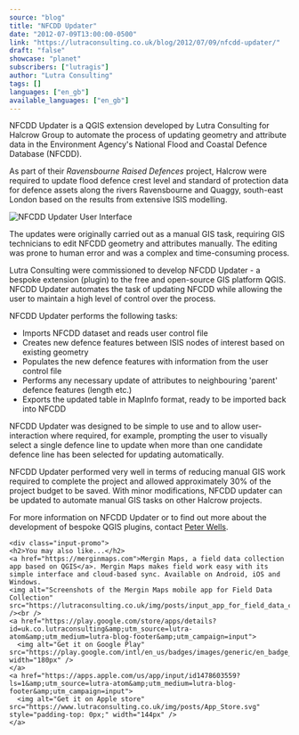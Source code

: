 ```yaml
---
source: "blog"
title: "NFCDD Updater"
date: "2012-07-09T13:00:00-0500"
link: "https://lutraconsulting.co.uk/blog/2012/07/09/nfcdd-updater/"
draft: "false"
showcase: "planet"
subscribers: ["lutragis"]
author: "Lutra Consulting"
tags: []
languages: ["en_gb"]
available_languages: ["en_gb"]
---
```


<p>NFCDD Updater is a QGIS extension developed by Lutra Consulting for Halcrow Group to automate the process of updating geometry and attribute data in the Environment Agency's National Flood and Coastal Defence Database (NFCDD).</p>

<!-- more -->

<p>As part of their <em>Ravensbourne Raised Defences</em> project, Halcrow were required to update flood defence crest level and standard of protection data for defence assets along the rivers Ravensbourne and Quaggy, south-east London based on the results from extensive ISIS modelling.</p>

<p><img alt="NFCDD Updater User Interface" src="https://www.lutraconsulting.co.uk/img/posts/nfcdd-updater-ui.png" /></p>
<p>The updates were originally carried out as a manual GIS task, requiring GIS technicians to edit NFCDD geometry and attributes manually.  The editing was prone to human error and was a complex and time-consuming process.</p>
<p>Lutra Consulting were commissioned to develop NFCDD Updater - a bespoke extension (plugin) to the free and open-source GIS platform QGIS.  NFCDD Updater automates the task of updating NFCDD while allowing the user to maintain a high level of control over the process.</p>

<p>NFCDD Updater performs the following tasks:</p>
<ul>
    <li>Imports NFCDD dataset and reads user control file</li>
    <li>Creates new defence features between ISIS nodes of interest based on existing geometry</li>
    <li>Populates the new defence features with information from the user control file</li>
    <li>Performs any necessary update of attributes to neighbouring 'parent' defence features (length etc.)</li>
    <li>Exports the updated table in MapInfo format, ready to be imported back into NFCDD</li>
</ul>

<p>NFCDD Updater was designed to be simple to use and to allow user-interaction where required, for example, prompting the user to visually select a single defence line to update when more than one candidate defence line has been selected for updating automatically.</p>

<p>NFCDD Updater performed very well in terms of reducing manual GIS work required to complete the project and allowed approximately 30% of the project budget to be saved.  With minor modifications, NFCDD updater can be updated to automate manual GIS tasks on other Halcrow projects.</p>

<p>For more information on NFCDD Updater or to find out more about the development of bespoke QGIS plugins, contact <a href="mailto:peter.wells.lutraconsulting.co.uk">Peter Wells</a>.</p>

    <div class="input-promo">
    <h2>You may also like...</h2>
    <a href="https://merginmaps.com">Mergin Maps, a field data collection app based on QGIS</a>. Mergin Maps makes field work easy with its simple interface and cloud-based sync. Available on Android, iOS and Windows.
    <img alt="Screenshots of the Mergin Maps mobile app for Field Data Collection" src="https://lutraconsulting.co.uk/img/posts/input_app_for_field_data_collection.jpg" /><br />
    <a href="https://play.google.com/store/apps/details?id=uk.co.lutraconsulting&amp;utm_source=lutra-atom&amp;utm_medium=lutra-blog-footer&amp;utm_campaign=input">
      <img alt="Get it on Google Play" src="https://play.google.com/intl/en_us/badges/images/generic/en_badge_web_generic.png" width="180px" />
    </a>
    <a href="https://apps.apple.com/us/app/input/id1478603559?ls=1&amp;utm_source=lutra-atom&amp;utm_medium=lutra-blog-footer&amp;utm_campaign=input">
      <img alt="Get it on Apple store" src="https://www.lutraconsulting.co.uk/img/posts/App_Store.svg" style="padding-top: 0px;" width="144px" />
    </a>
  </div>
